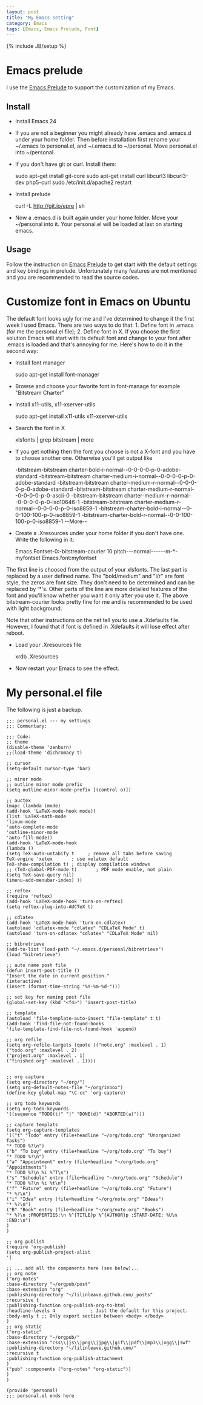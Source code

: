 ```yaml
---
layout: post
title: "My Emacs setting"
category: Emacs
tags: [Emacs, Emacs Prelude, Font]
---
```

{% include JB/setup %}

# Emacs prelude
I use the [Emacs Prelude](http://batsov.com/prelude/) to support the customization of my Emacs.

## Install
- Install Emacs 24

- If you are not a beginner you might already have .emacs and .emacs.d under your home folder. Then before installation first rename your ~/.emacs to personal.el, and ~/.emacs.d to ~/personal. Move personal.el into ~/personal.
- If you don't have git or curl. Install them:

    sudo apt-get install git-core
    sudo apt-get install curl libcurl3 libcurl3-dev php5-curl
    sudo /etc/init.d/apache2 restart

- Install prelude

    curl -L http://git.io/epre | sh

- Now a .emacs.d is built again under your home folder. Move your ~/personal into it. Your personal.el will be loaded at last on starting emacs.

## Usage
Follow the instruction on [Emacs Prelude](http://batsov.com/prelude/) to get start with the default settings and key bindings in prelude. Unfortunately many features are not mentioned and you are recommended to read the source codes.

# Customize font in Emacs on Ubuntu
The default font looks ugly for me and I've determined to change it the first week I used Emacs. There are two ways to do that: 1. Define font in .emacs (for me the personal.el file); 2. Define font in X. If you choose the first solution Emacs will start with its default font and change to your font after .emacs is loaded and that's annoying for me. Here's how to do it in the second way:

- Install font manager

    sudo apt-get install font-manager

- Browse and choose your favorite font in font-manage for example "Bitstream Charter"

- Install x11-utils, x11-xserver-utils

    sudo apt-get install x11-utils x11-xserver-utils

- Search the font in X

    xlsfonts | grep bitstream | more

- If you get nothing then the font you choose is not a X-font and you have to choose another one. Otherwise you'll get output like

    -bitstream-bitstream charter-bold-i-normal--0-0-0-0-p-0-adobe-standard
    -bitstream-bitstream charter-medium-i-normal--0-0-0-0-p-0-adobe-standard
    -bitstream-bitstream charter-medium-r-normal--0-0-0-0-p-0-adobe-standard
    -bitstream-bitstream charter-medium-r-normal--0-0-0-0-p-0-ascii-0
    -bitstream-bitstream charter-medium-r-normal--0-0-0-0-p-0-iso10646-1
    -bitstream-bitstream charter-medium-r-normal--0-0-0-0-p-0-iso8859-1
    -bitstream-charter-bold-i-normal--0-0-100-100-p-0-iso8859-1
    -bitstream-charter-bold-r-normal--0-0-100-100-p-0-iso8859-1
    --More--

- Create a .Xresources under your home folder if you don't have one. Write the following in it:

    Emacs.Fontset-0:-bitstream-courier 10 pitch-*-*-normal--*-*-*-*-m-*-myfontset
    Emacs.font:myfontset

The first line is choosed from the output of your xlsfonts. The last part is replaced by a user defined name. The "bold/medium" and "i/r" are font style, the zeros are font size. They don't need to be determined and can be replaced by '*'s. Other parts of the line are more detailed features of the font and you'll know whether you want it only after you use it. The above bitstream-courier looks pretty fine for me and is recommended to be used with light background.

Note that other instructions on the net tell you to use a .Xdefaults file. However, I found that if font is defined in .Xdefaults it will lose effect after reboot.

- Load your .Xresources file

    xrdb .Xresources

- Now restart your Emacs to see the effect.

# My personal.el file
The following is just a backup.

    ;;; personal.el --- my settings
    ;;; Commentary:

    ;;; Code:
    ;; theme
    (disable-theme 'zenburn)
    ;;(load-theme 'dichromacy t)

    ;; cursor
    (setq-default cursor-type 'bar)

    ;; minor mode
    ;; outline minor mode prefix
    (setq outline-minor-mode-prefix [(control o)])

    ;; auctex
    (mapc (lambda (mode)
    (add-hook 'LaTeX-mode-hook mode))
    (list 'LaTeX-math-mode
    'linum-mode
    'auto-complete-mode
    'outline-minor-mode
    'auto-fill-mode))
    (add-hook 'LaTeX-mode-hook
    (lambda ()
    (setq TeX-auto-untabify t     ; remove all tabs before saving
    TeX-engine 'xetex       ; use xelatex default
    TeX-show-compilation t) ; display compilation windows
    ;; (TeX-global-PDF-mode t)       ; PDF mode enable, not plain
    (setq TeX-save-query nil)
    (imenu-add-menubar-index) ))

    ;; reftex
    (require 'reftex)
    (add-hook 'LaTeX-mode-hook 'turn-on-reftex)
    (setq reftex-plug-into-AUCTeX t)

    ;; cdlatex
    (add-hook 'LaTeX-mode-hook 'turn-on-cdlatex)
    (autoload 'cdlatex-mode "cdlatex" "CDLaTeX Mode" t)
    (autoload 'turn-on-cdlatex "cdlatex" "CDLaTeX Mode" nil)

    ;; bibretrieve
    (add-to-list 'load-path "~/.emacs.d/personal/bibretrieve")
    (load "bibretrieve")

    ;; auto name post file
    (defun insert-post-title ()
    "Insert the date in current position."
    (interactive)
    (insert (format-time-string "%Y-%m-%d-")))

    ;; set key for naming post file
    (global-set-key (kbd "<f4>") 'insert-post-title)

    ;; template
    (autoload 'file-template-auto-insert "file-template" t t)
    (add-hook 'find-file-not-found-hooks
    'file-template-find-file-not-found-hook 'append)

    ;; org refile
    (setq org-refile-targets (quote (("note.org" :maxlevel . 1)
    ("todo.org" :maxlevel . 2)
    ("project.org" :maxlevel . 1)
    ("finished.org" :maxlevel . 1))))


    ;; org capture
    (setq org-directory "~/org/")
    (setq org-default-notes-file "~/org/inbox")
    (define-key global-map "\C-cc" 'org-capture)

    ;; org todo keywords
    (setq org-todo-keywords
    '((sequence "TODO(t)" "|" "DONE(d)" "ABORTED(a)")))

    ;; capture templats
    (setq org-capture-templates
    '(("t" "Todo" entry (file+headline "~/org/todo.org" "Unorganized Tasks")
    "* TODO %?\n")
    ("b" "To buy" entry (file+headline "~/org/todo.org" "To buy")
    "* TODO %?\n")
    ("a" "Appointment" entry (file+headline "~/org/todo.org" "Appointments")
    "* TODO %?\n %i %^T\n")
    ("s" "Schedule" entry (file+headline "~/org/todo.org" "Schedule")
    "* TODO %?\n %i %t\n")
    ("f" "Future" entry (file+headline "~/org/todo.org" "Future")
    "* %?\n")
    ("i" "Idea" entry (file+headline "~/org/note.org" "Ideas")
    "* %?\n")
    ("B" "Book" entry (file+headline "~/org/note.org" "Books")
    "* %?\n :PROPERTIES:\n %^{TITLE}p %^{AUTHOR}p :START-DATE: %U\n :END:\n")
    )
    )

    ;; org publish
    (require 'org-publish)
    (setq org-publish-project-alist
    '(

    ;; ... add all the components here (see below)...
    ;; org note
    ("org-notes"
    :base-directory "~/orgpub/post"
    :base-extension "org"
    :publishing-directory "~/lilinleave.github.com/_posts"
    :recursive t
    :publishing-function org-publish-org-to-html
    :headline-levels 4             ; Just the default for this project.
    :body-only t ;; Only export section between <body> </body>
    )
    ;; org static
    ("org-static"
    :base-directory "~/orgpub/"
    :base-extension "css\\|js\\|png\\|jpg\\|gif\\|pdf\\|mp3\\|ogg\\|swf"
    :publishing-directory "~/lilinleave.github.com/"
    :recursive t
    :publishing-function org-publish-attachment
    )
    ("pub" :components ("org-notes" "org-static"))
    )
    )

    (provide 'personal)
    ;;; personal.el ends here
